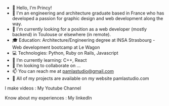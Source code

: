 - 👋 Hello, I'm Princy!
- 🤔 I'm an engineering and architecture graduate based in France who has developed a passion for graphic design and web development along the way.
- 👀 I'm currently looking for a position as a web developer (mostly backend) in Toulouse or elsewhere (in remote).
- 🎓 Education: Architecture/Engineering degree at INSA Strasbourg - Web development bootcamp at Le Wagon
- 💻 Technologies: Python, Ruby on Rails, Javascript
- 🌱 I’m currently learning: C++, React
- 💞️ I’m looking to collaborate on ...
- 📫 You can reach me at pamlastudio@gmail.com
- 📍 All of my projects are available on my website pamlastudio.com







I make videos : My Youtube Channel

Know about my experiences : My linkedIn
<!---
PrincyW/PrincyW is a ✨ special ✨ repository because its `README.md` (this file) appears on your GitHub profile.
You can click the Preview link to take a look at your changes.
--->
